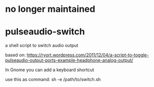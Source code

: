 # no longer maintained

# pulseaudio-switch
a shell script to switch audio output

based on: 
https://ryort.wordpress.com/2011/12/04/a-script-to-toggle-pulseaudio-output-ports-example-headphone-analog-output/

In Gnome you can add a keyboard shortcut

use this as command: sh -e /path/to/switch.sh
